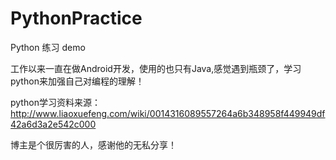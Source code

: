 # PythonPractice
Python 练习 demo


工作以来一直在做Android开发，使用的也只有Java,感觉遇到瓶颈了，学习python来加强自己对编程的理解！

python学习资料来源：http://www.liaoxuefeng.com/wiki/0014316089557264a6b348958f449949df42a6d3a2e542c000

博主是个很厉害的人，感谢他的无私分享！
